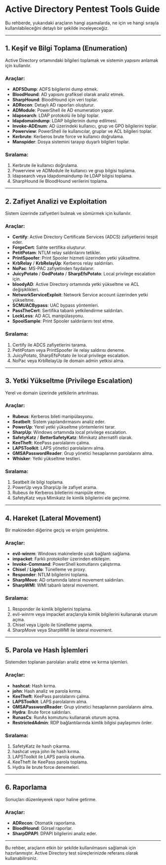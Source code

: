 # Active Directory Pentest Tools Guide

Bu rehberde, yukarıdaki araçların hangi aşamalarda, ne için ve hangi sırayla kullanılabileceğini detaylı bir şekilde inceleyeceğiz.

---

## 1. **Keşif ve Bilgi Toplama (Enumeration)**
Active Directory ortamındaki bilgileri toplamak ve sistemin yapısını anlamak için kullanılır.

### Araçlar:
- **ADFSDump**: ADFS bilgilerini dump etmek.
- **BloodHound**: AD yapısını grafiksel olarak analiz etmek.
- **SharpHound**: BloodHound için veri toplar.
- **ADRecon**: Detaylı AD raporları oluşturur.
- **ADModule**: PowerShell ile AD enumeration yapar.
- **ldapsearch**: LDAP protokolü ile bilgi toplar.
- **ldapdomaindump**: LDAP bilgilerinin dump edilmesi.
- **Invoke-ADEnum**: AD üzerindeki kullanıcı, grup ve GPO bilgilerini toplar.
- **Powerview**: PowerShell ile kullanıcılar, gruplar ve ACL bilgileri toplar.
- **Kerbrute**: Kerberos brute force ve kullanıcı doğrulama.
- **Manspider**: Dosya sistemini tarayıp duyarlı bilgileri toplar.

### Sıralama:
1. Kerbrute ile kullanıcı doğrulama.
2. Powerview ve ADModule ile kullanıcı ve grup bilgisi toplama.
3. ldapsearch veya ldapdomaindump ile LDAP bilgisi toplama.
4. SharpHound ile BloodHound verilerini toplama.

---

## 2. **Zafiyet Analizi ve Exploitation**
Sistem üzerinde zafiyetleri bulmak ve sömürmek için kullanılır.

### Araçlar:
- **Certify**: Active Directory Certificate Services (ADCS) zafiyetlerini tespit eder.
- **ForgeCert**: Sahte sertifika oluşturur.
- **PetitPotam**: NTLM relay saldırılarını tetikler.
- **PrintSpoofer**: Print Spooler hizmeti üzerinden yetki yükseltme.
- **KrbRelay** / **KrbRelayUp**: Kerberos relay saldırıları.
- **NoPac**: MS-PAC zafiyetinden faydalanır.
- **JuicyPotato** / **GodPotato** / **SharpEfsPotato**: Local privilege escalation için.
- **bloodyAD**: Active Directory ortamında yetki yükseltme ve ACL değişiklikleri.
- **NetworkServiceExploit**: Network Service account üzerinden yetki yükseltme.
- **SCMUACBypass**: UAC bypass yöntemleri.
- **PassTheCert**: Sertifika tabanlı yetkilendirme saldırıları.
- **LockLess**: AD ACL manipülasyonu.
- **SpoolSample**: Print Spooler saldırılarını test etme.

### Sıralama:
1. Certify ile ADCS zafiyetlerini tarama.
2. PetitPotam veya PrintSpoofer ile relay saldırısı deneme.
3. JuicyPotato, SharpEfsPotato ile local privilege escalation.
4. NoPac veya KrbRelayUp ile domain admin yetkisi alma.

---

## 3. **Yetki Yükseltme (Privilege Escalation)**
Yerel ve domain üzerinde yetkilerin artırılması.

### Araçlar:
- **Rubeus**: Kerberos bileti manipülasyonu.
- **Seatbelt**: Sistem yapılandırmasını analiz eder.
- **PowerUp**: Yerel yetki yükseltme yöntemlerini tarar.
- **SharpUp**: Windows ortamında local privilege escalation.
- **SafetyKatz** / **BetterSafetyKatz**: Mimikatz alternatifi olarak.
- **KeeTheft**: KeePass parolalarını çalma.
- **LAPSToolkit**: LAPS yönetici parolalarını alma.
- **GMSAPasswordReader**: Grup yönetici hesaplarının parolalarını alma.
- **Whisker**: Yetki yükseltme testleri.

### Sıralama:
1. Seatbelt ile bilgi toplama.
2. PowerUp veya SharpUp ile zafiyet arama.
3. Rubeus ile Kerberos biletlerini manipüle etme.
4. SafetyKatz veya Mimikatz ile kimlik bilgilerini ele geçirme.

---

## 4. **Hareket (Lateral Movement)**
Bir makineden diğerine geçiş ve erişim genişletme.

### Araçlar:
- **evil-winrm**: Windows makinelerde uzak bağlantı sağlama.
- **impacket**: Farklı protokoller üzerinden etkileşim.
- **Invoke-Command**: PowerShell komutlarını çalıştırma.
- **Chisel** / **Ligolo**: Tünelleme ve proxy.
- **Responder**: NTLM bilgilerini toplama.
- **SharpMove**: AD ortamında lateral movement saldırıları.
- **SharpWMI**: WMI tabanlı lateral movement.

### Sıralama:
1. Responder ile kimlik bilgilerini toplama.
2. evil-winrm veya impacket araçlarıyla kimlik bilgilerini kullanarak oturum açma.
3. Chisel veya Ligolo ile tünelleme yapma.
4. SharpMove veya SharpWMI ile lateral movement.

---

## 5. **Parola ve Hash İşlemleri**
Sistemden toplanan parolaları analiz etme ve kırma işlemleri.

### Araçlar:
- **hashcat**: Hash kırma.
- **john**: Hash analiz ve parola kırma.
- **KeeTheft**: KeePass parolalarını çalma.
- **LAPSToolkit**: LAPS parolalarını alma.
- **GMSAPasswordReader**: Grup yönetici hesaplarının parolalarını alma.
- **Hydra**: Brute force saldırıları.
- **RunasCs**: RunAs komutunu kullanarak oturum açma.
- **RestrictedAdmin**: RDP bağlantılarında kimlik bilgisi paylaşımını önler.

### Sıralama:
1. SafetyKatz ile hash çıkarma.
2. hashcat veya john ile hash kırma.
3. LAPSToolkit ile LAPS parola okuma.
4. KeeTheft ile KeePass parola toplama.
5. Hydra ile brute force denemeleri.

---

## 6. **Raporlama**
Sonuçları düzenleyerek rapor haline getirme.

### Araçlar:
- **ADRecon**: Otomatik raporlama.
- **BloodHound**: Görsel raporlar.
- **SharpDPAPI**: DPAPI bilgilerini analiz eder.

---

Bu rehber, araçların etkin bir şekilde kullanılmasını sağlamak için hazırlanmıştır. Active Directory test süreçlerinizde referans olarak kullanabilirsiniz.
